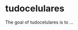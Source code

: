 
<!-- README.md is generated from README.Rmd. Please edit that file -->

# tudocelulares

<!-- badges: start -->
<!-- badges: end -->

The goal of tudocelulares is to …
